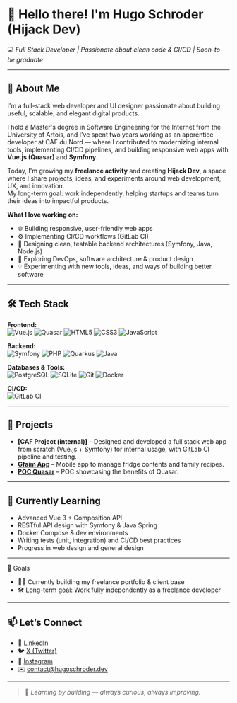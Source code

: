 # 👋 Hello there! I'm Hugo Schroder (Hijack Dev)

💻 _Full Stack Developer | Passionate about clean code & CI/CD | Soon-to-be graduate_

---

## 🧭 About Me

I'm a full-stack web developer and UI designer passionate about building useful, scalable, and elegant digital products.  

I hold a Master's degree in Software Engineering for the Internet from the University of Artois, and I’ve spent two years working as an apprentice developer at CAF du Nord — where I contributed to modernizing internal tools, implementing CI/CD pipelines, and building responsive web apps with **Vue.js (Quasar)** and **Symfony**.

Today, I'm growing my **freelance activity** and creating **Hijack Dev**, a space where I share projects, ideas, and experiments around web development, UX, and innovation.  
My long-term goal: work independently, helping startups and teams turn their ideas into impactful products.

**What I love working on:**
- 🌐 Building responsive, user-friendly web apps  
- ⚙️ Implementing CI/CD workflows (GitLab CI)  
- 🧠 Designing clean, testable backend architectures (Symfony, Java, Node.js)  
- 🚀 Exploring DevOps, software architecture & product design  
- 💡 Experimenting with new tools, ideas, and ways of building better software

---

## 🛠️ Tech Stack

**Frontend:**  
![Vue.js](https://img.shields.io/badge/-Vue.js-4FC08D?logo=vue.js&logoColor=white) ![Quasar](https://img.shields.io/badge/-Quasar-1976D2?logo=quasar&logoColor=white)
 ![HTML5](https://img.shields.io/badge/-HTML5-E34F26?logo=html5&logoColor=white) ![CSS3](https://img.shields.io/badge/-CSS3-1572B6?logo=css3&logoColor=white) ![JavaScript](https://img.shields.io/badge/-JavaScript-F7DF1E?logo=javascript&logoColor=black)

**Backend:**  
![Symfony](https://img.shields.io/badge/-Symfony-000000?logo=symfony&logoColor=white) ![PHP](https://img.shields.io/badge/-PHP-777BB4?logo=php&logoColor=white) ![Quarkus](https://img.shields.io/badge/-Quarkus-1975D2?logo=quarkus&logoColor=white) ![Java](https://img.shields.io/badge/-Java-ED8B00?logo=java&logoColor=white)

**Databases & Tools:**  
![PostgreSQL](https://img.shields.io/badge/-PostgreSQL-4169E1?logo=postgresql&logoColor=white) ![SQLite](https://img.shields.io/badge/-SQLite-003B57?logo=sqlite&logoColor=white) ![Git](https://img.shields.io/badge/-Git-F05032?logo=git&logoColor=white) ![Docker](https://img.shields.io/badge/-Docker-2496ED?logo=docker&logoColor=white)

**CI/CD:**  
![GitLab CI](https://img.shields.io/badge/-GitLab%20CI-FC6D26?logo=gitlab&logoColor=white)

---

## 🧪 Projects

-  **[CAF Project (internal)]** – Designed and developed a full stack web app from scratch (Vue.js + Symfony) for internal usage, with GitLab CI pipeline and testing.
-  **[Gfaim App](https://github.com/HijackCs/Gfaim-app/)** – Mobile app to manage fridge contents and family recipes.
-  **[POC Quasar](https://github.com/HijackCs/poc-quasar.git)** – POC showcasing the benefits of Quasar.

---

## 🌱 Currently Learning

- Advanced Vue 3 + Composition API
- RESTful API design with Symfony & Java Spring
- Docker Compose & dev environments
- Writing tests (unit, integration) and CI/CD best practices
- Progress in web design and general design

---
🚀 Goals
- 🧑‍💻 Currently building my freelance portfolio & client base
- 🛠️ Long-term goal: Work fully independently as a freelance developer
---

## 📫 Let’s Connect

- 💼 [LinkedIn](https://www.linkedin.com/in/hugo-schroder)  
- 🐦 [X (Twitter)](https://x.com/hijack_dev)  
- 📸 [Instagram](https://www.instagram.com/hijack_dev)  
- ✉️ contact@hugoschroder.dev

---

> 🎯 *Learning by building — always curious, always improving.*
